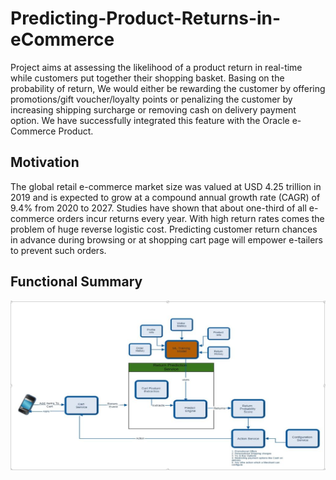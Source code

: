 # Predicting-Product-Returns-in-eCommerce

Project aims at assessing the likelihood of a product return in real-time while customers put together their shopping basket. Basing on the probability of return, We would either be rewarding the customer by offering promotions/gift voucher/loyalty points or penalizing the customer by increasing shipping surcharge or removing cash on delivery payment option. We have successfully integrated this feature with the Oracle e-Commerce Product.

## Motivation
The global retail e-commerce market size was valued at USD 4.25 trillion in 2019 and is expected to grow at a compound annual growth rate (CAGR) of 9.4% from 2020 to 2027. Studies have shown that about one-third of all e-commerce orders incur returns every year. With high return rates comes the problem of huge reverse logistic cost. Predicting customer return chances in advance during browsing or at shopping cart page will empower e-tailers to prevent such orders.


## Functional Summary
![plot](./obs/functional_overview.JPG)
